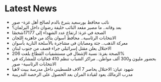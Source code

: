 # Latest News
-  نائب محافظ بورسعيد يتبرع بالدم لصالح أهل غزة- صور
-  بعد وفاته.. ما مصير مقعد النائب خليفة رضوان داخل البرلمان؟
-  الصحة في غزة: ارتفاع عدد الشهداء إلى 17177شخصًا
-  الانتخابات الرئاسية.. محافظ أسوان يتأكد من جاهزية اللجان
-  معركة الذهب.. جثة ومصابان فى مشاجرة بالأسلحة النارية بأسوان
-  الاحتلال يعلن مقتل إسرائيلي جراء قصف من جنوب لبنان
-  الصحة بغزة: نسبة الإشغال في مستشفيات القطاع بلغت 206%
-  بحضور مليون و300 ألف مواطن.. مراكز الشباب تنظم 410 فعاليات للمشاركة في الانتخابات الرئاسية- صور
-  شهود عيان: الاحتلال يحاصر 7 آلاف فلسطيني داخل مدرسة ببيت لاهيا
-  مدرب الزمالك يعود لقيادة المران بعد الحصول على الرخصة التدريبية
